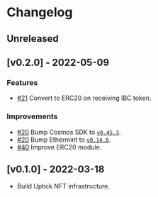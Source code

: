 <!--
Guiding Principles:

Changelogs are for humans, not machines.
There should be an entry for every single version.
The same types of changes should be grouped.
Versions and sections should be linkable.
The latest version comes first.
The release date of each version is displayed.
Mention whether you follow Semantic Versioning.

Usage:

Change log entries are to be added to the Unreleased section under the
appropriate stanza (see below). Each entry should ideally include a tag and
the Github issue reference in the following format:

* (<tag>) \#<issue-number> message

The issue numbers will later be link-ified during the release process so you do
not have to worry about including a link manually, but you can if you wish.

Types of changes (Stanzas):

"Features" for new features.
"Improvements" for changes in existing functionality.
"Deprecated" for soon-to-be removed features.
"Bug Fixes" for any bug fixes.
"Client Breaking" for breaking CLI commands and REST routes used by end-users.
"API Breaking" for breaking exported APIs used by developers building on SDK.
"State Machine Breaking" for any changes that result in a different AppState given same genesisState and txList.

Ref: https://keepachangelog.com/en/1.0.0/
-->

# Changelog

## Unreleased

## [v0.2.0] - 2022-05-09

### Features

- [\#21](https://github.com/UptickNetwork/uptick/issues/21) Convert to ERC20 on receiving IBC token.

### Improvements

- [\#20](https://github.com/UptickNetwork/uptick/issues/20) Bump Cosmos SDK to [`v0.45.3`](https://github.com/cosmos/cosmos-sdk/releases/tag/v0.45.3).
- [\#20](https://github.com/UptickNetwork/uptick/issues/20) Bump Ethermint to [`v0.14.0`](https://github.com/evmos/ethermint/releases/tag/v0.14.0).
- [\#40](https://github.com/UptickNetwork/uptick/pull/40) Improve ERC20 module.

## [v0.1.0] - 2022-03-18

- Build Uptick NFT infrastructure.